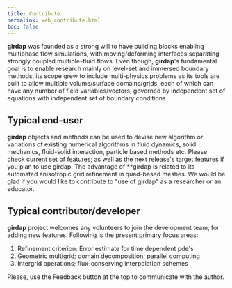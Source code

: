 ```yaml
---
title: Contribute
permalink: web_contribute.html
toc: false
---
```


**girdap** was founded as a strong will to have building blocks enabling multiphase flow simulations, with moving/deforming interfaces separating strongly coupled multiple-fluid flows. Even though, **girdap**'s fundamental goal is to enable research mainly on level-set and immersed boundary methods, its scope grew to include multi-physics problems as its tools are built to allow multiple volume/surface domains/grids, each of which can have any number of field variables/vectors, governed by independent set of equations with independent set of boundary conditions. 

## Typical end-user

**girdap** objects and methods can be used to devise new algorithm or variations of existing numerical algorithms in fluid dynamics, solid mechanics, fluid-solid interaction, particle based methods etc. Please check current set of features; as well as the next release's target features if you plan to use girdap. The advantage of **girdap is related to its automated anisotropic grid refinement in quad-based meshes. We would be glad if you would like to contribute to "use of girdap" as a researcher or an educator.

## Typical contributor/developer

**girdap** project welcomes any volunteers to join the development team, for adding new features. Following is the present primary focus areas:

1. Refinement criterion: Error estimate for time dependent pde's
2. Geometric multigrid; domain decomposition; parallel computing
3. Intergrid operations; flux-conserving interpolation schemes

Please, use the Feedback button at the top to communicate with the author.

